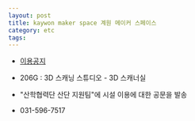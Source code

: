 ```yaml
---
layout: post
title: kaywon maker space 계원 메이커 스페이스
category: etc
tags: 
---
```




* [이용공지](https://m.cafe.naver.com/ca-fe/web/cafes/kaywon2222/articles/134?useCafeId=false&tc=null&or=m.site.naver.com&buid=ae05baf0-82c9-4f41-a281-8c0ecb2d74b5&art=ZXh0ZXJuYWwtc2VydmljZS1uYXZlci1ldGMtZm9yLWNvbW1lbnQ.eyJ0eXAiOiJKV1QiLCJhbGciOiJIUzI1NiJ9.eyJjYWZlVHlwZSI6IkNBRkVfSUQiLCJhcnRpY2xlSWQiOjEzNCwiaXNzdWVkQXQiOjE2OTkyNTcxMzM0MTcsImNhZmVJZCI6MzAxNTYxMDl9.orV6PHS9Jyzmr3IvyXCgWS9o_a4Cno2v4StlCEN8pec)

* 206G : 3D 스캐닝 스튜디오 - 3D 스캐너실
* "산학협력단 산단 지원팀"에 시설 이용에 대한 공문을 발송
* 031-596-7517